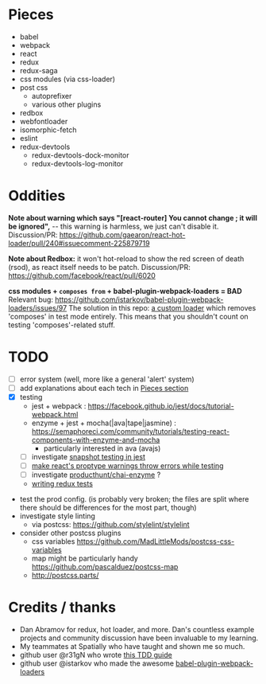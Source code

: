 # Pieces
- babel
- webpack
- react
- redux
- redux-saga
- css modules (via css-loader)
- post css
  - autoprefixer
  - various other plugins
- redbox
- webfontloader
- isomorphic-fetch
- eslint
- redux-devtools
  - redux-devtools-dock-monitor
  - redux-devtools-log-monitor

# Oddities
**Note about warning which says "[react-router] You cannot change ; it will be ignored",**
-- this warning is harmless, we just can't disable it.
Discussion/PR: https://github.com/gaearon/react-hot-loader/pull/240#issuecomment-225879719

**Note about Redbox:** it won't hot-reload to show the red screen of death (rsod),
as react itself needs to be patch.
Discussion/PR: https://github.com/facebook/react/pull/6020

**css modules + `composes from` + babel-plugin-webpack-loaders = BAD**
Relevant bug: https://github.com/istarkov/babel-plugin-webpack-loaders/issues/97
The solution in this repo: [a custom loader](/blob/master/remove-composes.js) which removes 'composes' in test mode entirely.
This means that you shouldn't count on testing 'composes'-related stuff.

# TODO
- [ ] error system (well, more like a general 'alert' system)
- [ ] add explanations about each tech in [Pieces section](#Pieces)
- [x] testing
  - jest + webpack : https://facebook.github.io/jest/docs/tutorial-webpack.html
  - enzyme + jest + mocha(|ava|tape|jasmine) : https://semaphoreci.com/community/tutorials/testing-react-components-with-enzyme-and-mocha
    - particularly interested in ava (avajs)
  - [ ] investigate [snapshot testing in jest](http://facebook.github.io/jest/blog/2016/07/27/jest-14.html)
  - [ ] [make react's proptype warnings throw errors while testing](https://gist.github.com/jsdf/6fc35890e4ed4a219072)
  - [ ] investigate [producthunt/chai-enzyme](/producthunt/chai-enzyme) ?
  - [writing redux tests](/reactjs/redux/blob/master/docs/recipes/WritingTests.md)
- test the prod config. (is probably very broken; the files are split where there should be differences for the most part, though)
- investigate style linting
  - via postcss: https://github.com/stylelint/stylelint
- consider other postcss plugins
  - css variables https://github.com/MadLittleMods/postcss-css-variables
  - map might be particularly handy https://github.com/pascalduez/postcss-map
  - http://postcss.parts/

# Credits / thanks
- Dan Abramov for redux, hot loader, and more. Dan's countless example projects and community discussion have been invaluable to my learning.
- My teammates at Spatially who have taught and shown me so much.
- github user @r31gN who wrote [this TDD guide](http://thereignn.ghost.io/a-step-by-step-tdd-approach-on-testing-react-components-using-enzyme/)
- github user @istarkov who made the awesome [babel-plugin-webpack-loaders](/istarkov/babel-plugin-webpack-loaders)
